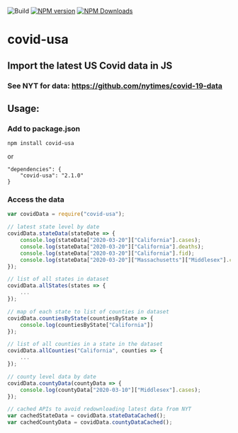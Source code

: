 ![Build](https://github.com/jordansafer/covid-usa/workflows/Build/badge.svg)
[![NPM version](http://img.shields.io/npm/v/covid-usa.svg)](https://www.npmjs.com/package/covid-usa)
[![NPM Downloads](https://img.shields.io/npm/dt/covid-usa.svg)](https://www.npmjs.com/covid-usa)
# covid-usa 
## Import the latest US Covid data in JS
### See NYT for data: https://github.com/nytimes/covid-19-data


## Usage:
### Add to package.json
`npm install covid-usa`

or

```
"dependencies": {
    "covid-usa": "2.1.0"
}
```
### Access the data
```js
var covidData = require("covid-usa");

// latest state level by date
covidData.stateData(stateDate => {
    console.log(stateData["2020-03-20"]["California"].cases);
    console.log(stateData["2020-03-20"]["California"].deaths);
    console.log(stateData["2020-03-20"]["California"].fid);
    console.log(stateData["2020-03-20"]["Massachusetts"]["Middlesex"].cases);
});

// list of all states in dataset
covidData.allStates(states => {
    ...
});

// map of each state to list of counties in dataset
covidData.countiesByState(countiesByState => {
    console.log(countiesByState["California"])
});

// list of all counties in a state in the dataset
covidData.allCounties("California", counties => {
    ...
});

// county level data by date
covidData.countyData(countyData => {
    console.log(countyData["2020-03-10"]["Middlesex"].cases);
});

// cached APIs to avoid redownloading latest data from NYT
var cachedStateData = covidData.stateDataCached();
var cachedCountyData = covidData.countyDataCached();
```


